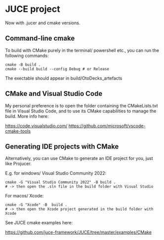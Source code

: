 # JUCE project

Now with .jucer and cmake versions.

## Command-line cmake 

To build with CMake purely in the terminal/ powershell etc., you can run the following commands:

```
cmake -B build .
cmake --build build --config Debug # or Release
```
The exectable should appear in build/OtoDecks_artefacts 

## CMake and Visual Studio Code

My personal preference is to open the folder containing the CMakeLists.txt file in Visual Studio Code, and to use its CMake capabilities to manage the build. More info here:

https://code.visualstudio.com/
https://github.com/microsoft/vscode-cmake-tools

## Generating IDE projects with CMake

Alternatively, you can use CMake to generate an IDE project for you, just like Projucer.

E.g. for windows/ Visual Studio Community 2022: 

```
cmake -G "Visual Studio Community 2022" -B build .
# -> then open the .sln file in the build folder with Visual Studio
```
For macos/ Xcode:

```
cmake -G "Xcode" -B  build .
# -> then open the Xcode project generated in the build folder with Xcode
```


See JUCE cmake examples here: 

https://github.com/juce-framework/JUCE/tree/master/examples/CMake
